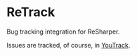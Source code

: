 ReTrack
=======
Bug tracking integration for ReSharper.

Issues are tracked, of course, in [YouTrack](http://retrack.myjetbrains.com/youtrack/issues).
